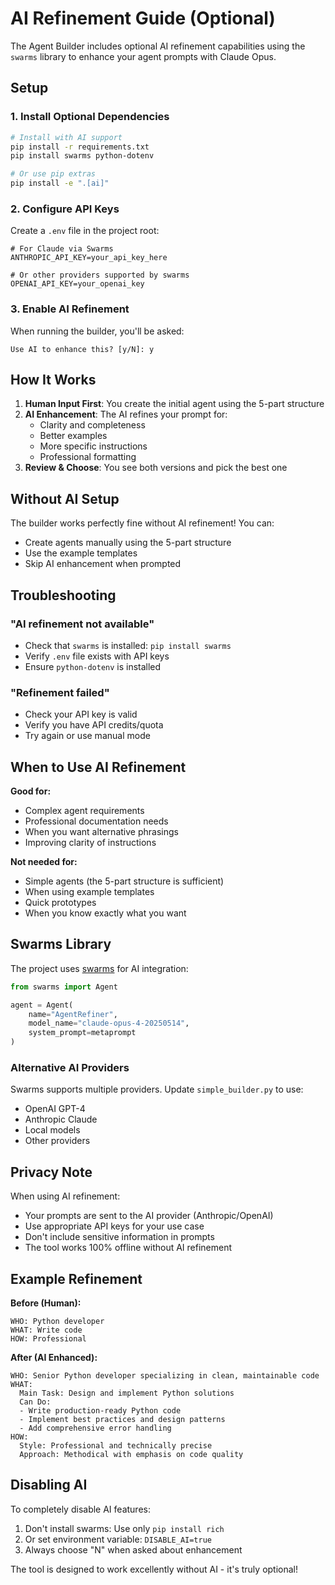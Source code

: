 # AI Refinement Guide (Optional)

The Agent Builder includes optional AI refinement capabilities using the `swarms` library to enhance your agent prompts with Claude Opus.

## Setup

### 1. Install Optional Dependencies

```bash
# Install with AI support
pip install -r requirements.txt
pip install swarms python-dotenv

# Or use pip extras
pip install -e ".[ai]"
```

### 2. Configure API Keys

Create a `.env` file in the project root:

```env
# For Claude via Swarms
ANTHROPIC_API_KEY=your_api_key_here

# Or other providers supported by swarms
OPENAI_API_KEY=your_openai_key
```

### 3. Enable AI Refinement

When running the builder, you'll be asked:

```
Use AI to enhance this? [y/N]: y
```

## How It Works

1. **Human Input First**: You create the initial agent using the 5-part structure
2. **AI Enhancement**: The AI refines your prompt for:
   - Clarity and completeness
   - Better examples
   - More specific instructions
   - Professional formatting
3. **Review & Choose**: You see both versions and pick the best one

## Without AI Setup

The builder works perfectly fine without AI refinement! You can:
- Create agents manually using the 5-part structure
- Use the example templates
- Skip AI enhancement when prompted

## Troubleshooting

### "AI refinement not available"
- Check that `swarms` is installed: `pip install swarms`
- Verify `.env` file exists with API keys
- Ensure `python-dotenv` is installed

### "Refinement failed"
- Check your API key is valid
- Verify you have API credits/quota
- Try again or use manual mode

## When to Use AI Refinement

**Good for:**
- Complex agent requirements
- Professional documentation needs
- When you want alternative phrasings
- Improving clarity of instructions

**Not needed for:**
- Simple agents (the 5-part structure is sufficient)
- When using example templates
- Quick prototypes
- When you know exactly what you want

## Swarms Library

The project uses [swarms](https://github.com/kyegomez/swarms) for AI integration:

```python
from swarms import Agent

agent = Agent(
    name="AgentRefiner",
    model_name="claude-opus-4-20250514",
    system_prompt=metaprompt
)
```

### Alternative AI Providers

Swarms supports multiple providers. Update `simple_builder.py` to use:
- OpenAI GPT-4
- Anthropic Claude
- Local models
- Other providers

## Privacy Note

When using AI refinement:
- Your prompts are sent to the AI provider (Anthropic/OpenAI)
- Use appropriate API keys for your use case
- Don't include sensitive information in prompts
- The tool works 100% offline without AI refinement

## Example Refinement

**Before (Human):**
```
WHO: Python developer
WHAT: Write code
HOW: Professional
```

**After (AI Enhanced):**
```
WHO: Senior Python developer specializing in clean, maintainable code
WHAT: 
  Main Task: Design and implement Python solutions
  Can Do:
  - Write production-ready Python code
  - Implement best practices and design patterns
  - Add comprehensive error handling
HOW: 
  Style: Professional and technically precise
  Approach: Methodical with emphasis on code quality
```

## Disabling AI

To completely disable AI features:

1. Don't install swarms: Use only `pip install rich`
2. Or set environment variable: `DISABLE_AI=true`
3. Always choose "N" when asked about enhancement

The tool is designed to work excellently without AI - it's truly optional!